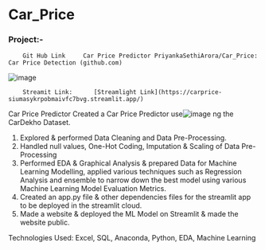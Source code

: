 # Car_Price
### Project:- 
        Git Hub Link     Car Price Predictor PriyankaSethiArora/Car_Price: Car Price Detection (github.com)
![image](https://github.com/PriyankaSethiArora/Car_Price/assets/124755766/dedb145a-5d3c-4f9f-88ac-ed49d385b3e0)
          
        Streamit Link:      [Streamlight Link](https://carprice-siumasykrpobmaivfc7bvg.streamlit.app/)

Car Price Predictor 
Created a Car Price Predictor use![image](https://github.com/PriyankaSethiArora/Car_Price/assets/124755766/bf3cb1fa-ce30-4cb4-9a18-ca853e77d0e5)
ng the CarDekho Dataset.


1. Explored & performed Data Cleaning and Data Pre-Processing.
2. Handled null values, One-Hot Coding, Imputation & Scaling of Data Pre-Processing
3. Performed EDA & Graphical Analysis & prepared Data for Machine Learning Modelling, applied various techniques such as Regression Analysis and ensemble to narrow down the best model using various Machine Learning Model Evaluation Metrics.
4. Created an app.py file & other dependencies files for the streamlit app to be deployed in the streamlit cloud.
5. Made a website & deployed the ML Model on Streamlit & made the website public.

Technologies Used: Excel, SQL, Anaconda, Python, EDA, Machine Learning
